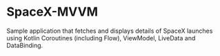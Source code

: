 # SpaceX-MVVM

Sample application that fetches and displays details of SpaceX launches using Kotlin Coroutines (including Flow), ViewModel, LiveData and DataBinding.
